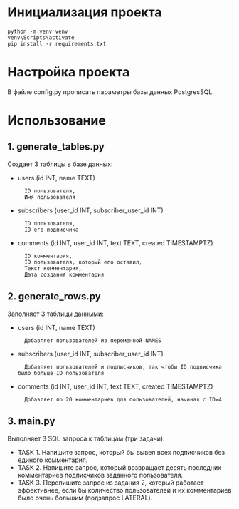 # Инициализация проекта
    python -m venv venv
    venv\Scripts\activate
    pip install -r requirements.txt

# Настройка проекта
В файле config.py прописать параметры базы данных PostgresSQL

# Использование
## 1. generate_tables.py
Создает 3 таблицы в базе данных:
- users (id INT, name TEXT)

        ID пользователя, 
        Имя пользователя
- subscribers (user_id INT, subscriber_user_id INT)

        ID пользователя, 
        ID его подписчика
- comments (id INT, user_id INT, text TEXT, created TIMESTAMPTZ)

        ID комментария,
        ID пользователя, который его оставил,
        Текст комментария,
        Дата создания комментария

## 2. generate_rows.py
Заполняет 3 таблицы данными:
- users (id INT, name TEXT) 
 
        Добавляет пользователей из переменной NAMES
    
- subscribers (user_id INT, subscriber_user_id INT)

        Добавляет пользователей и подписчиков, так чтобы ID подписчика было больше ID пользователя
        
- comments (id INT, user_id INT, text TEXT, created TIMESTAMPTZ)
 
        Добавляет по 20 комментариев для пользователей, начиная с ID=4

## 3. main.py
Выполняет 3 SQL запроса к таблицам (три задачи):
- TASK 1. Напишите запрос, который бы вывел всех подписчиков без единого комментария.
- TASK 2. Напишите запрос, который возвращает десять последних комментариев подписчиков заданного пользователя.
- TASK 3. Перепишите запрос из задания 2, который работает эффективнее, если бы количество пользователей и их комментариев было очень большим (подзапрос LATERAL).


